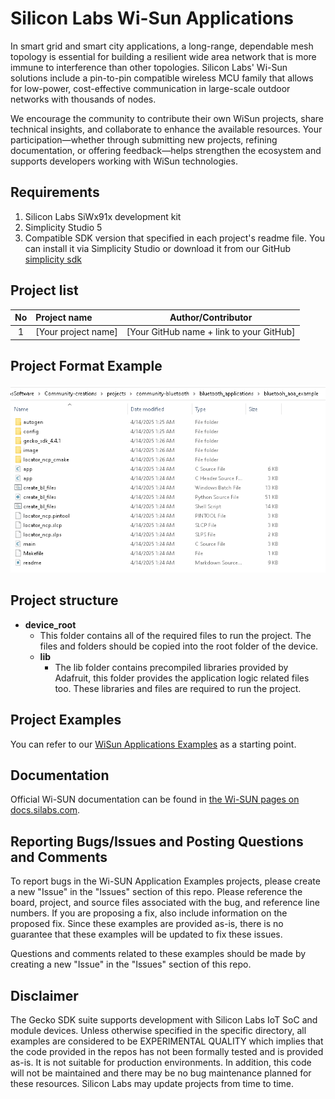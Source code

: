 # Silicon Labs Wi-Sun Applications #

In smart grid and smart city applications, a long-range, dependable mesh topology is essential for building a resilient wide area network that is more immune to interference than other topologies. Silicon Labs' Wi-Sun solutions include a pin-to-pin compatible wireless MCU family that allows for low-power, cost-effective communication in large-scale outdoor networks with thousands of nodes.

We encourage the community to contribute their own WiSun projects, share technical insights, and collaborate to enhance the available resources. Your participation—whether through submitting new projects, refining documentation, or offering feedback—helps strengthen the ecosystem and supports developers working with WiSun technologies.

## Requirements ##

1. Silicon Labs SiWx91x development kit
2. Simplicity Studio 5
3. Compatible SDK version that specified in each project's readme file. You can install it via Simplicity Studio or download it from our GitHub [simplicity sdk](https://github.com/SiliconLabs/simplicity_sdk)

## Project list ##

| No | Project name | Author/Contributor |
|:--:|:-------------|:---------------:|
| 1  |[Your project name] | [Your GitHub name + link to your GitHub] |

## Project Format Example ##

![Project Format](../../../resources/project_format.png)

## Project structure ##

* **device_root**
  * This folder contains all of the required files to run the project. The files and folders should be copied into the root folder of the device.
  * **lib**
    * The lib folder contains precompiled libraries provided by Adafruit, this folder provides the application logic related files too. These libraries and files are required to run the project.

## Project Examples ##

You can refer to our [WiSun Applications Examples](https://github.com/SiliconLabs/wisun_applications) as a starting point.

## Documentation ##

Official Wi-SUN documentation can be found in [the Wi-SUN pages on docs.silabs.com](https://docs.silabs.com/wisun/latest/wisun-start/).

## Reporting Bugs/Issues and Posting Questions and Comments ##

To report bugs in the Wi-SUN Application Examples projects, please create a new "Issue" in the "Issues" section of this repo. Please reference the board, project, and source files associated with the bug, and reference line numbers. If you are proposing a fix, also include information on the proposed fix. Since these examples are provided as-is, there is no guarantee that these examples will be updated to fix these issues.

Questions and comments related to these examples should be made by creating a new "Issue" in the "Issues" section of this repo.

## Disclaimer ##

The Gecko SDK suite supports development with Silicon Labs IoT SoC and module devices. Unless otherwise specified in the specific directory, all examples are considered to be EXPERIMENTAL QUALITY which implies that the code provided in the repos has not been formally tested and is provided as-is.  It is not suitable for production environments.  In addition, this code will not be maintained and there may be no bug maintenance planned for these resources. Silicon Labs may update projects from time to time.